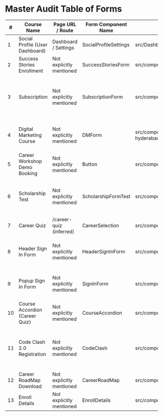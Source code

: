 # Master Audit Table of Forms

| #  | Course Name                          | Page URL / Route                  | Form Component Name       | File Path                                                                 | Apps Script URL                                                                                              | Google Sheet ID | Sheet Tab/Name    | Fields Collected                                                                                      |
|-----|------------------------------------|---------------------------------|---------------------------|---------------------------------------------------------------------------|-------------------------------------------------------------------------------------------------------------|-----------------|-------------------|-----------------------------------------------------------------------------------------------------|
| 1   | Social Profile (User Dashboard)    | Dashboard / Settings             | SocialProfileSettings      | src/Dashboard/MenuBarComponents/SettingsComponent/SocialProfileSettings.js | None (Firebase Firestore backend)                                                                            | N/A             | N/A               | facebook, twitter, linkedin, website, github                                                        |
| 2   | Success Stories Enrollment          | Not explicitly mentioned        | SuccessStoriesForm        | src/components/successStories/SuccessStoriesForm.js                       | https://script.google.com/macros/s/AKfycbwUXmxm_e_U4J3yR7y7sn8b26WM4dIr51UIjuTmCt43VUOnxSuUR0USb2N_Iqbm2bTV/exec | Unknown         | N/A               | fullName, email, phone, course, mode                                                                |
| 3   | Subscription                      | Not explicitly mentioned        | SubscriptionForm          | src/components/subscriptionPage/SubscriptionForm.js                      | https://script.google.com/macros/s/AKfycbwegwRjGZJzUglDDlHIDHnuLry6gOEUSi_Y7AsCrvMsqaEnoONZSD0m3c4gvMz2fyMubg/exec | Unknown         | subscription      | name, email, phone, education, yearOfPassing, selectedCourses, trainingMode, userType                |
| 4   | Digital Marketing Course           | Not explicitly mentioned        | DMForm                    | src/components/digital-marketing-course-training-institute-hyderabad/DMForm/DMForm.jsx | https://script.google.com/macros/s/AKfycbyiFH6YnpFoN2CeaCSOIB5Uv0667e_H3u183xrWTeK95GHV7iUBO1TPn40C6ydXYME2/exec | Unknown         | DM_Form           | fullName, email, phone, course, mode, pageUrl, actionType, timestamp                                 |
| 5   | Career Workshop Demo Booking       | Not explicitly mentioned        | Button                    | src/components/carrierworshop_updated/Full_Stack_Career/BookDemo.js       | https://script.google.com/macros/s/AKfycbywSWoyQHv-P66PU6FvDNyC2AVipYuadZuVV9UM824TbTjImg9TZXpGQ5uc8YZ6j4wQuw/exec | Unknown         | CareerWorkshop    | course, name, email, phone                                                                          |
| 6   | Scholarship Test                  | Not explicitly mentioned        | ScholarshipFormTest       | src/components/scholarshipTest/ScholarshipFormTest.js                    | https://script.google.com/macros/s/AKfycbwguJEfSmxMatK9cyuXIOjJ2KKWv33KNWU3kSA4nGRHTePl6vYir2RavjKR00_d2abMpQ/exec | Unknown         | scholarshipTest   | name, email, phone, education, yearOfPassing, course, trainingMode                                  |
| 7   | Career Quiz                      | /career-quiz (inferred)          | CareerSelection           | src/components/QuizCareerSelection/CareerSelection.js                    | https://script.google.com/macros/s/AKfycbwq2ZtrNBCozKx_A23Ab4k02yCsxt5v1Wx7OQsY2RRzECvEnieV98bYm5rmWch0ZjcIag/exec | Unknown         | careerQuiz        | name, phone                                                                                        |
| 8   | Header Sign In Form               | Not explicitly mentioned        | HeaderSignInForm          | src/components/Pageslices/Header/HeaderSignInForm.js                     | https://script.google.com/macros/s/AKfycbyiFH6YnpFoN2CeaCSOIB5Uv0667e_H3u183xrWTeK95GHV7iUBO1TPn40C6ydXYME2/exec | Unknown         | N/A               | fullName, email, phone, actionType, course, mode, pageUrl, slug                                    |
| 9   | Popup Sign In Form               | Not explicitly mentioned        | SignInForm                | src/components/Pageslices/Enrollbutton/PopupSignInForm.js                | https://script.google.com/macros/s/AKfycbyiFH6YnpFoN2CeaCSOIB5Uv0667e_H3u183xrWTeK95GHV7iUBO1TPn40C6ydXYME2/exec | Unknown         | N/A               | fullName, email, phone, actionType, course, mode, pageUrl, slug                                    |
| 10  | Course Accordion (Career Quiz)   | Not explicitly mentioned        | CourseAccordion           | src/components/Pageslices/AccordianQuestions/Accordian.js                | https://script.google.com/macros/s/AKfycbzotULs3HUahUDwjd8WYsiFxl25h--C807lt3ClyUDhCiVcs2seQ2RQkeczX4laYRdO4w/exec | Unknown         | careerQuiz        | name, phone                                                                                        |
| 11  | Code Clash 2.0 Registration      | Not explicitly mentioned        | CodeClash                 | src/components/CodeClash/CodeClash.js                                   | https://script.google.com/macros/s/AKfycby3NSJnaErc36oFwIn7QZ6K54Dlx5O0fOuCd9ObK1V2EFGcKuWlN37i3om7-FNgLd6N/exec | Unknown         | N/A               | name, email, whatsapp, passoutYear, languages, graduationType, collegeName, category               |
| 12  | Career RoadMap Download           | Not explicitly mentioned        | CareerRoadMap             | src/components/CareerRoadMap/CareerRoadMap.js                            | https://script.google.com/macros/s/AKfycbzr6UbL2zGx8LF0C3qW-Gq2ohpONS9q7aXqyWkr_qg5oPHTqOgPnCIjs8_0uQ17PRlMQg/exec | Unknown         | careerRoadmaps    | course, name, email, phone                                                                        |
| 13  | Enroll Details                   | Not explicitly mentioned        | EnrollDetails             | src/components/enrollDetails/enrollDetails.js                           | None (uses axios to SheetDB API)                                                                             | N/A             | N/A               | Name, Email, Phone, Course, SubCourse                                                             |
